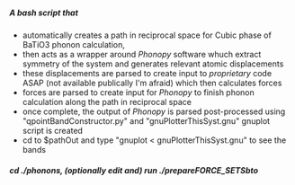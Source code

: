 ##### A bash script that
- automatically creates a path in reciprocal space for Cubic phase of BaTiO3 phonon calculation,
- then acts as a wrapper around *Phonopy* software whuch extract symmetry of the system and generates relevant atomic displacements
- these displacements are parsed to create input to *proprietary* code ASAP (not available publically I'm afraid) which then calculates forces
- forces are parsed to create input for *Phonopy* to finish phonon calculation along the path in reciprocal space
- once complete, the output of *Phonopy* is parsed post-processed using "qpointBandConstructor.py" and "gnuPlotterThisSyst.gnu" gnuplot script is created
- cd to $pathOut and type "gnuplot < gnuPlotterThisSyst.gnu" to see the bands

##### cd ./phonons, (optionally edit and) run ./prepareFORCE\_SETSbto
